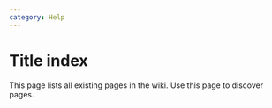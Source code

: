```yaml
---
category: Help
---
```


# Title index

This page lists all existing pages in the wiki. Use this page to discover
pages.
